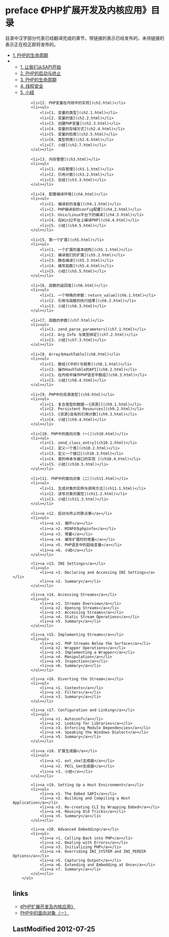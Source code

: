 # preface 《PHP扩展开发及内核应用》目录 



目录中汉字部分代表已经翻译完成的章节，带链接的表示已经发布的，未待链接的表示正在校正即将发布的。
		<ul class="catalog">
			<li>[1. PHP的生命周期](ch1.html)</li>
			<li><ul>
				<li>[1. 让我们从SAPI开始](ch1.1.html)</li>
				<li>[2. PHP的启动与终止](ch1.2.html)</li>
				<li>[3. PHP的生命周期](ch1.3.html)</li>
				<li>[4. 线程安全](ch1.4.html)</li>
				<li>[5. 小结](ch1.5.html)</li>
			</ul></li>
			
			<li>[2. PHP变量在内核中的实现](ch2.html)</li>
			<li><ul>
				<li>[1. 变量的类型](ch2.1.html)</li>
				<li>[2. 变量的值](ch2.2.html)</li>
				<li>[3. 创建PHP变量](ch2.3.html)</li>
				<li>[4. 变量的存储方式](ch2.4.html)</li>
				<li>[5. 变量的检索](ch2.5.html)</li>
				<li>[6. 类型转换](ch2.6.html)</li>
				<li>[7. 小结](ch2.7.html)</li>
			</ul></li>
			
			<li>[3. 内存管理](ch3.html)</li>
			<li><ul>
				<li>[1. 内存管理](ch3.1.html)</li>
				<li>[2. 引用计数](ch3.2.html)</li>
				<li>[3. 总结](ch3.3.html)</li>
			</ul></li>
			
			<li>[4. 配置编译环境](ch4.html)</li>
			<li><ul>
				<li>[1. 编译前的准备](ch4.1.html)</li>
				<li>[2. PHP编译前的config配置](ch4.2.html)</li>
				<li>[3. Unix/Linux平台下的编译](ch4.3.html)</li>
				<li>[4. 在Win32平台上编译PHP](ch4.4.html)</li>
				<li>[5. 小结](ch4.5.html)</li>
			</ul></li>
			
			<li>[5. 第一个扩展](ch5.html)</li>
			<li><ul>
				<li>[1. 一个扩展的基本结构](ch5.1.html)</li>
				<li>[2. 编译我们的扩展](ch5.2.html)</li>
				<li>[3. 静态编译](ch5.3.html)</li>
				<li>[4. 编写函数](ch5.4.html)</li>
				<li>[5. 小结](ch5.5.html)</li>
			</ul></li>
			
			<li>[6. 函数的返回值](ch6.html)</li>
			<li><ul>
				<li>[1. 一个特殊的参数：return_value](ch6.1.html)</li>
				<li>[2. 引用与函数的执行结果](ch6.2.html)</li>
				<li>[3. 小结](ch6.3.html)</li>
			</ul></li>
			
			<li>[7. 函数的参数](ch7.html)</li>
			<li><ul>
				<li>[1. zend_parse_parameters](ch7.1.html)</li>
				<li>[2. Arg Info 与类型绑定](ch7.2.html)</li>
				<li>[3. 小结](ch7.3.html)</li>
			</ul></li>
			
			<li>[8. Array与HashTable](ch8.html)</li>
			<li><ul>
				<li>[1. 数组(C中的)与链表](ch8.1.html)</li>
				<li>[2. 操作HashTable的API](ch8.2.html)</li>
				<li>[3. 在内核中操作PHP语言中数组](ch8.3.html)</li>
				<li>[3. 小结](ch8.4.html)</li>
			</ul></li>
			
			<li>[9. PHP中的资源类型](ch9.html)</li>
			<li><ul>
				<li>[1. 复合类型的数据——{资源}](ch9.1.html)</li>
				<li>[2. Persistent Resources](ch9.2.html)</li>
				<li>[3. {资源}自有的引用计数](ch9.3.html)</li>
				<li>[4. 小结](ch9.4.html)</li>
			</ul></li>
			
			<li>[10. PHP中的面向对象（一）](ch10.html)</li>
			<li><ul>
				<li>[1. zend_class_entry](ch10.1.html)</li>
				<li>[2. 定义一个类](ch10.2.html)</li>
				<li>[3. 定义一个接口](ch10.3.html)</li>
				<li>[4. 类的继承与接口的实现 ](ch10.4.html)</li>
				<li>[5. 小结](ch10.5.html)</li>
			</ul></li>
			
			<li>[11. PHP中的面向对象（二）](ch11.html)</li>
			<li><ul>
				<li>[1. 生成对象的实例与调用方法](ch11.1.html)</li>
				<li>[2. 读写对象的属性](ch11.2.html)</li>
				<li>[3. 小结](ch11.3.html)</li>
			</ul></li>
			
			<li><a >12. 启动与终止的那点事</a></li>
			<li><ul>
				<li><a >1. 循环</a></li>
				<li><a >2. MINFO与phpinfo</a></li>
				<li><a >3. 常量</a></li>
				<li><a >4. 编写扩展时的常量</a></li>
				<li><a >5. PHP语言中的超级变量</a></li>
				<li><a >6. 小结</a></li>
			</ul></li>
			
			<li><a >13. INI Settings</a></li>
			<li><ul>
				<li><a >1. Declaring and Accessing INI Settings</a></li>
				<li><a >2. Summary</a></li>
			</ul></li>
			
			<li><a >14. Accessing Streams</a></li>
			<li><ul>
				<li><a >1. Streams Overview</a></li>
				<li><a >2. Opening Streams</a></li>
				<li><a >3. Accessing Streams</a></li>
				<li><a >4. Static Stream Operations</a></li>
				<li><a >5. Summary</a></li>
			</ul></li>
			
			<li><a >15. Implementing Streams</a></li>
			<li><ul>
				<li><a >1. PHP Streams Below the Surface</a></li>
				<li><a >2. Wrapper Operations</a></li>
				<li><a >3. Implementing a Wrapper</a></li>
				<li><a >4. Manipulation</a></li>
				<li><a >5. Inspection</a></li>
				<li><a >6. Summary</a></li>
			</ul></li>
			
			<li><a >16. Diverting the Stream</a></li>
			<li><ul>
				<li><a >1. Contexts</a></li>
				<li><a >2. Filters</a></li>
				<li><a >3. Summary</a></li>
			</ul></li>
			
			<li><a >17. Configuration and Linking</a></li>
			<li><ul>
				<li><a >1. Autoconf</a></li>
				<li><a >2. Looking for Libraries</a></li>
				<li><a >3. Enforcing Module Dependencies</a></li>
				<li><a >4. Speaking the Windows Dialect</a></li>
				<li><a >5. Summary</a></li>
			</ul></li>
			
			<li><a >18. 扩展生成器</a></li>
			<li><ul>
				<li><a >1. ext_skel生成器</a></li>
				<li><a >2. PECL_Gen生成器</a></li>
				<li><a >3. 小结</a></li>
			</ul></li>
			
			<li><a >19. Setting Up a Host Environment</a></li>
			<li><ul>
				<li><a >1. The Embed SAPI</a></li>
				<li><a >2. Building and Compiling a Host Application</a></li>
				<li><a >3. Re-creating CLI by Wrapping Embed</a></li>
				<li><a >4. Reusing Old Tricks</a></li>
				<li><a >5. Summary</a></li>
			</ul></li>
			
			<li><a >20. Advanced Embedding</a></li>
			<li><ul>
				<li><a >1. Calling Back into PHP</a></li>
				<li><a >2. Dealing with Errors</a></li>
				<li><a >3. Initializing PHP</a></li>
				<li><a >4. Overriding INI_SYSTEM and INI_PERDIR Options</a></li>
				<li><a >5. Capturing Output</a></li>
				<li><a >6. Extending and Embedding at Once</a></li>
				<li><a >7. Summary</a></li>
			</ul></li>
		</ul>


## links
   * [《PHP扩展开发及内核应用》](<chindex.md>)
   * [PHP中的面向对象（一）](<ch1.md>)

## LastModified 2012-07-25
